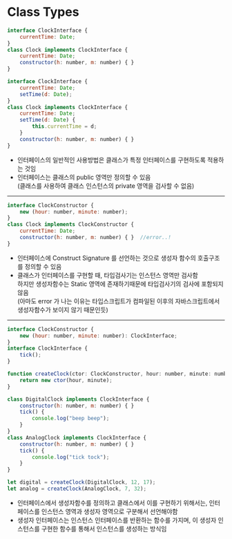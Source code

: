 # Class Types

```javascript
interface ClockInterface {
    currentTime: Date;
}
class Clock implements ClockInterface {
    currentTime: Date;
    constructor(h: number, m: number) { }
}
```
```javascript
interface ClockInterface {
    currentTime: Date;
    setTime(d: Date);
}
class Clock implements ClockInterface {
    currentTime: Date;
    setTime(d: Date) {
        this.currentTime = d;
    }
    constructor(h: number, m: number) { }
}
```
- 인터페이스의 일반적인 사용방법은 클래스가 특정 인터페이스를 구현하도록 적용하는 것임
- 인터페이스는 클래스의 public 영역만 정의할 수 있음  
  (클래스를 사용하여 클래스 인스턴스의 private 영역을 검사할 수 없음)


---
```javascript
interface ClockConstructor {
    new (hour: number, minute: number);
}
class Clock implements ClockConstructor {
    currentTime: Date;
    constructor(h: number, m: number) { }  //error..!
}
```
- 인터페이스에 Construct Signature 를 선언하는 것으로 생성자 함수의 호출구조를 정의할 수 있음
- 클래스가 인터페이스를 구현할 때, 타입검사기는 인스턴스 영역만 검사함  
  하지만 생성자함수는 Static 영역에 존재하기때문에 타입검사기의 검사에 포함되지 않음  
  (아마도 error 가 나는 이유는 타입스크립트가 컴파일된 이후의 자바스크립트에서 생성자함수가 보이지 않기 때문인듯)


---
```javascript
interface ClockConstructor {
    new (hour: number, minute: number): ClockInterface;
}
interface ClockInterface {
    tick();
}

function createClock(ctor: ClockConstructor, hour: number, minute: number): ClockInterface {
    return new ctor(hour, minute);
}

class DigitalClock implements ClockInterface {
    constructor(h: number, m: number) { }
    tick() {
        console.log("beep beep");
    }
}
class AnalogClock implements ClockInterface {
    constructor(h: number, m: number) { }
    tick() {
        console.log("tick tock");
    }
}

let digital = createClock(DigitalClock, 12, 17);
let analog = createClock(AnalogClock, 7, 32);
```
- 인터페이스에서 생성자함수를 정의하고 클래스에서 이를 구현하기 위해서는, 인터페이스를 인스턴스 영역과 생성자 영역으로 구분해서 선언해야함
- 생성자 인터페이스는 인스턴스 인터페이스를 반환하는 함수를 가지며, 이 생성자 인스턴스를 구현한 함수를 통해서 인스턴스를 생성하는 방식임

